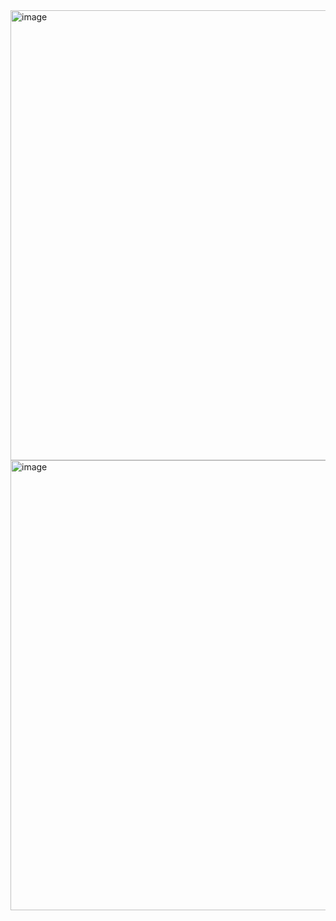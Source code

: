 <img width="720" alt="image" src="https://user-images.githubusercontent.com/125098211/234916817-53299bdc-3e6b-44b4-9729-4b2adbf620ba.png">
<img width="720" alt="image" src="https://user-images.githubusercontent.com/125098211/234916960-a6e6dff1-5f8e-4642-b26c-e246f776c823.png">
